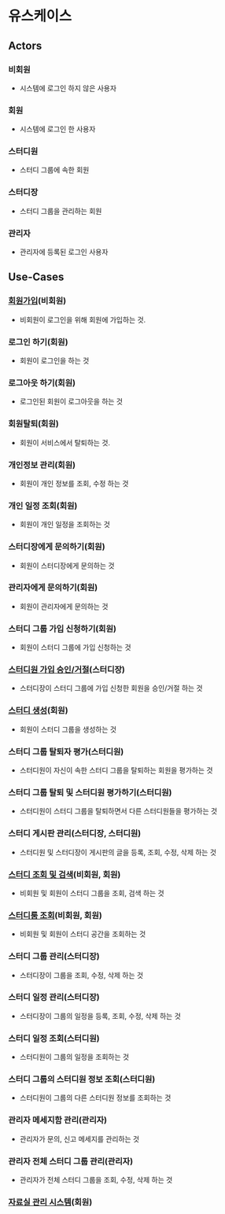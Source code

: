 # 유스케이스

## Actors


### 비회원
- 시스템에 로그인 하지 않은 사용자

### 회원
- 시스템에 로그인 한 사용자

### 스터디원
- 스터디 그룹에 속한 회원

### 스터디장
- 스터디 그룹을 관리하는 회원

### 관리자
- 관리자에 등록된 로그인 사용자


## Use-Cases


### [회원가입](uc001-SignUp.md)(비회원)
- 비회원이 로그인을 위해 회원에 가입하는 것.

### 로그인 하기(회원)
- 회원이 로그인을 하는 것

### 로그아웃 하기(회원)
- 로그인된 회원이 로그아웃을 하는 것

### 회원탈퇴(회원)
- 회원이 서비스에서 탈퇴하는 것.

### 개인정보 관리(회원)
- 회원이 개인 정보를 조회, 수정 하는 것

### 개인 일정 조회(회원)
- 회원이 개인 일정을 조회하는 것

### 스터디장에게 문의하기(회원)
- 회원이 스터디장에게 문의하는 것

### 관리자에게 문의하기(회원)
- 회원이 관리자에게 문의하는 것

### 스터디 그룹 가입 신청하기(회원)
- 회원이 스터디 그룹에 가입 신청하는 것

### [스터디원 가입 승인/거절](sangmin/uc-가입승인_거절.md)(스터디장)
- 스터디장이 스터디 그룹에 가입 신청한 회원을 승인/거절 하는 것

### [스터디 생성](sangmin/uc-스터디생성.md)(회원)
- 회원이 스터디 그룹을 생성하는 것

### 스터디 그룹 탈퇴자 평가(스터디원)
- 스터디원이 자신이 속한 스터디 그룹을 탈퇴하는 회원을 평가하는 것

### 스터디 그룹 탈퇴 및 스터디원 평가하기(스터디원)
- 스터디원이 스터디 그룹을 탈퇴하면서 다른 스터디원들을 평가하는 것

### 스터디 게시판 관리(스터디장, 스터디원)
- 스터디원 및 스터디장이 게시판의 글을 등록, 조회, 수정, 삭제 하는 것

### [스터디 조회 및 검색](sangmin/uc-스터디조회.md)(비회원, 회원)
- 비회원 및 회원이 스터디 그룹을 조회, 검색 하는 것

### [스터디룸 조회](sangmin/uc-스터디룸조회.md)(비회원, 회원)
- 비회원 및 회원이 스터디 공간을 조회하는 것

### 스터디 그룹 관리(스터디장)
- 스터디장이 그룹을 조회, 수정, 삭제 하는 것

### 스터디 일정 관리(스터디장)
- 스터디장이 그룹의 일정을 등록, 조회, 수정, 삭제 하는 것

### 스터디 일정 조회(스터디원)
- 스터디원이 그룹의 일정을 조회하는 것

### 스터디 그룹의 스터디원 정보 조회(스터디원)
- 스터디원이 그룹의 다른 스터디원 정보를 조회하는 것

### 관리자 메세지함 관리(관리자)
- 관리자가 문의, 신고 메세지를 관리하는 것

### 관리자 전체 스터디 그룹 관리(관리자)
- 관리자가 전체 스터디 그룹을 조회, 수정, 삭제 하는 것

### [자료실 관리 시스템](sangmin/uc-자료실관리시스템.md)(회원)



